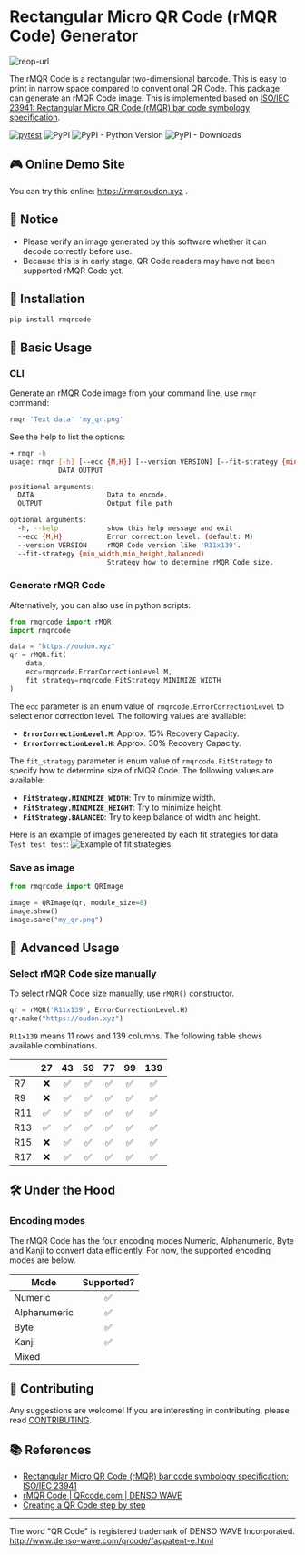 # Rectangular Micro QR Code (rMQR Code) Generator
![reop-url](https://user-images.githubusercontent.com/14174940/172978619-accbf9d0-9dd8-4b19-b47e-ad139a68dcc9.png)


The rMQR Code is a rectangular two-dimensional barcode. This is easy to print in narrow space compared to conventional QR Code. This package can generate an rMQR Code image. This is implemented based on [ISO/IEC 23941: Rectangular Micro QR Code (rMQR) bar code symbology specification](https://www.iso.org/standard/77404.html).

[![pytest](https://github.com/OUDON/rmqrcode-python/actions/workflows/python-app.yml/badge.svg?branch=main)](https://github.com/OUDON/rmqrcode-python/actions/workflows/python-app.yml)
![PyPI](https://img.shields.io/pypi/v/rmqrcode?color=blue)
![PyPI - Python Version](https://img.shields.io/pypi/pyversions/rmqrcode)
![PyPI - Downloads](https://img.shields.io/pypi/dm/rmqrcode?color=orange)

## 🎮 Online Demo Site
You can try this online: https://rmqr.oudon.xyz .

## 📌 Notice
- Please verify an image generated by this software whether it can decode correctly before use.
- Because this is in early stage, QR Code readers may have not been supported rMQR Code yet.


## 🚀 Installation
```
pip install rmqrcode
```


## 📕 Basic Usage
### CLI
Generate an rMQR Code image from your command line, use `rmqr` command:
```sh
rmqr 'Text data' 'my_qr.png'
```

See the help to list the options:
```sh
➜ rmqr -h
usage: rmqr [-h] [--ecc {M,H}] [--version VERSION] [--fit-strategy {min_width,min_height,balanced}]
            DATA OUTPUT

positional arguments:
  DATA                  Data to encode.
  OUTPUT                Output file path

optional arguments:
  -h, --help            show this help message and exit
  --ecc {M,H}           Error correction level. (default: M)
  --version VERSION     rMQR Code version like 'R11x139'.
  --fit-strategy {min_width,min_height,balanced}
                        Strategy how to determine rMQR Code size.
```

### Generate rMQR Code
Alternatively, you can also use in python scripts:
```py
from rmqrcode import rMQR
import rmqrcode

data = "https://oudon.xyz"
qr = rMQR.fit(
    data,
    ecc=rmqrcode.ErrorCorrectionLevel.M,
    fit_strategy=rmqrcode.FitStrategy.MINIMIZE_WIDTH
)
```

The `ecc` parameter is an enum value of `rmqrcode.ErrorCorrectionLevel` to select error correction level. The following values are available:
- **`ErrorCorrectionLevel.M`**: Approx. 15% Recovery Capacity.
- **`ErrorCorrectionLevel.H`**: Approx. 30% Recovery Capacity.

The `fit_strategy` parameter is enum value of `rmqrcode.FitStrategy` to specify how to determine size of rMQR Code. The following values are available:
- **`FitStrategy.MINIMIZE_WIDTH`**: Try to minimize width.
- **`FitStrategy.MINIMIZE_HEIGHT`**: Try to minimize height.
- **`FitStrategy.BALANCED`**: Try to keep balance of width and height.

Here is an example of images genereated by each fit strategies for data `Test test test`:
![Example of fit strategies](https://user-images.githubusercontent.com/14174940/175759120-7fb5ec71-c258-4646-9b91-6865b3eeac3f.png)

### Save as image
```py
from rmqrcode import QRImage

image = QRImage(qr, module_size=8)
image.show()
image.save("my_qr.png")
```


## 📙 Advanced Usage
### Select rMQR Code size manually
To select rMQR Code size manually, use `rMQR()` constructor.
```py
qr = rMQR('R11x139', ErrorCorrectionLevel.H)
qr.make("https://oudon.xyz")
```

`R11x139` means 11 rows and 139 columns. The following table shows available combinations.

| |27|43|59|77|99|139|
|-|:-:|:-:|:-:|:-:|:-:|:-:|
|R7|❌|✅|✅|✅|✅|✅|
|R9|❌|✅|✅|✅|✅|✅|
|R11|✅|✅|✅|✅|✅|✅|
|R13|✅|✅|✅|✅|✅|✅|
|R15|❌|✅|✅|✅|✅|✅|
|R17|❌|✅|✅|✅|✅|✅|


## 🛠️ Under the Hood
### Encoding modes

The rMQR Code has the four encoding modes Numeric, Alphanumeric, Byte and Kanji to convert data efficiently. For now, the supported encoding modes are below.

|Mode|Supported?|
|-|:-:|
|Numeric|✅|
|Alphanumeric|✅|
|Byte|✅|
|Kanji|✅|
|Mixed||


## 🤝 Contributing
Any suggestions are welcome! If you are interesting in contributing, please read [CONTRIBUTING](https://github.com/OUDON/rmqrcode-python/blob/develop/CONTRIBUTING.md).


## 📚 References
- [Rectangular Micro QR Code (rMQR) bar code symbology specification: ISO/IEC 23941](https://www.iso.org/standard/77404.html)
- [rMQR Code | QRcode.com | DENSO WAVE](https://www.qrcode.com/en/codes/rmqr.html)
- [Creating a QR Code step by step](https://www.nayuki.io/page/creating-a-qr-code-step-by-step)


----
The word "QR Code" is registered trademark of DENSO WAVE Incorporated.<br>
http://www.denso-wave.com/qrcode/faqpatent-e.html
